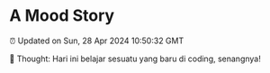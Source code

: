 # A Mood Story

⏰ Updated on Sun, 28 Apr 2024 10:50:32 GMT

💭 Thought: Hari ini belajar sesuatu yang baru di coding, senangnya!

